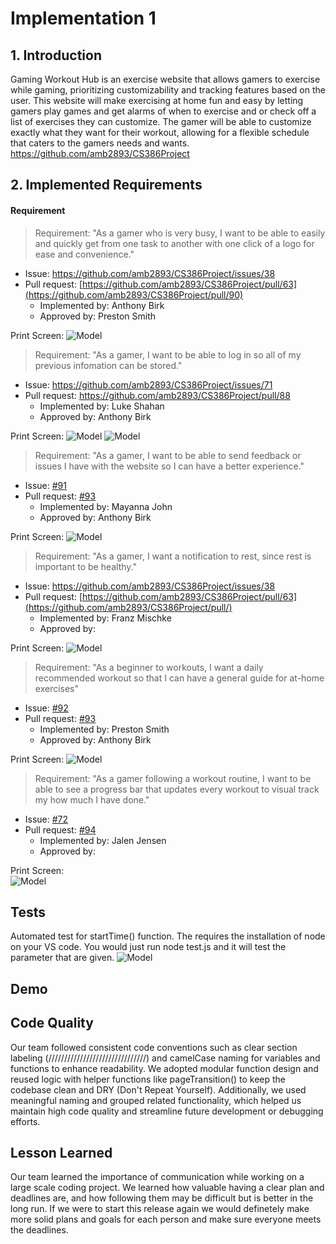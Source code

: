 # Implementation 1
## 1. Introduction
Gaming Workout Hub is an exercise website that allows gamers to exercise while gaming, prioritizing customizability and tracking features based on the user. This website will make exercising at home fun and easy by letting gamers play games and get alarms of when to exercise and or check off a list of exercises they can customize. The gamer will be able to customize exactly what they want for their workout, allowing for a flexible schedule that caters to the gamers needs and wants. https://github.com/amb2893/CS386Project

## 2. Implemented Requirements
#### Requirement
> Requirement: "As a gamer who is very busy, I want to be able to easily and quickly get from one task to another with one click of a logo for ease and convenience."
- Issue: [https://github.com/amb2893/CS386Project/issues/38 ](https://github.com/amb2893/CS386Project/issues/89)
- Pull request: [https://github.com/amb2893/CS386Project/pull/63](https://github.com/amb2893/CS386Project/pull/90) 
    - Implemented by: Anthony Birk 
    - Approved by: Preston Smith

Print Screen:
![Model](D-6-Pictures/logoHomeButton.png)

> Requirement: "As a gamer, I want to be able to log in so all of my previous infomation can be stored."
- Issue: https://github.com/amb2893/CS386Project/issues/71
- Pull request: https://github.com/amb2893/CS386Project/pull/88
    - Implemented by: Luke Shahan
    - Approved by: Anthony Birk

Print Screen: 
![Model](D-6-Pictures/register_screenshot.png)
![Model](D-6-Pictures/login_screenshot.png)

> Requirement: "As a gamer, I want to be able to send feedback or issues I have with the website so I can have a better experience."
- Issue: [#91](https://github.com/amb2893/CS386Project/issues/91)
- Pull request: [#93](https://github.com/amb2893/CS386Project/pull/93)
    - Implemented by: Mayanna John 
    - Approved by: Anthony Birk

Print Screen:
![Model](D-6-Pictures/after_send.png)

> Requirement: "As a gamer, I want a notification to rest, since rest is important to be healthy."
- Issue: [https://github.com/amb2893/CS386Project/issues/38 ](https://github.com/amb2893/CS386Project/issues/42)
- Pull request: [https://github.com/amb2893/CS386Project/pull/63](https://github.com/amb2893/CS386Project/pull/) 
    - Implemented by: Franz Mischke
    - Approved by: 

Print Screen:
![Model](D-6-Pictures/alert.png)

> Requirement: "As a beginner to workouts, I want a daily recommended workout so that I can have a general guide for at-home exercises"
- Issue: [#92](https://github.com/amb2893/CS386Project/issues/92)
- Pull request: [#93](https://github.com/amb2893/CS386Project/pull/93)
    - Implemented by: Preston Smith 
    - Approved by: Anthony Birk

Print Screen:
![Model](D-6-Pictures/reccomendedWorkout.png)

> Requirement: "As a gamer following a workout routine, I want to be able to see a progress bar that updates every workout to visual track my how much I have done."
- Issue: [#72](https://github.com/amb2893/CS386Project/issues/72)
- Pull request: [#94](https://github.com/amb2893/CS386Project/pull/94)
    - Implemented by: Jalen Jensen
    - Approved by:

Print Screen:  
![Model](D-6-Pictures/progressBar.png)

## Tests
Automated test for startTime() function. The requires the installation of node on your VS code. You would just run node test.js and it will test the parameter that are given.
![Model](D-6-Pictures/testStartTime.png)

## Demo 

## Code Quality
Our team followed consistent code conventions such as clear section labeling (///////////////////////////////) and camelCase naming for variables and functions to enhance readability. We adopted modular function design and reused logic with helper functions like pageTransition() to keep the codebase clean and DRY (Don't Repeat Yourself). Additionally, we used meaningful naming and grouped related functionality, which helped us maintain high code quality and streamline future development or debugging efforts.

## Lesson Learned
Our team learned the importance of communication while working on a large scale coding project. We learned how valuable having a clear plan and deadlines are, and how following them may be difficult but is better in the long run. If we were to start this release again we would definetely make more solid plans and goals for each person and make sure everyone meets the deadlines. 

